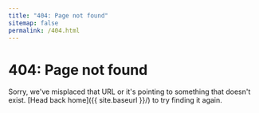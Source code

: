 ```yaml
---
title: "404: Page not found"
sitemap: false
permalink: /404.html
---
```


# 404: Page not found
Sorry, we've misplaced that URL or it's pointing to something that doesn't exist. [Head back home]({{ site.baseurl }}/) to try finding it again.
